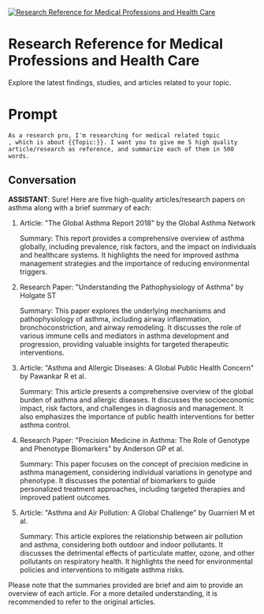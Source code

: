 
[![Research Reference for Medical Professions and Health Care](https://flow-prompt-covers.s3.us-west-1.amazonaws.com/icon/futuristic/futu_10.png)]()
# Research Reference for Medical Professions and Health Care 
 Explore the latest findings, studies, and articles related to your topic. 

# Prompt

```
As a research pro, I'm researching for medical related topic 
, which is about {{Topic:}}. I want you to give me 5 high quality article/research as reference, and summarize each of them in 500 words.
```

## Conversation

**ASSISTANT**: Sure! Here are five high-quality articles/research papers on asthma along with a brief summary of each:



1. Article: "The Global Asthma Report 2018" by the Global Asthma Network

   Summary: This report provides a comprehensive overview of asthma globally, including prevalence, risk factors, and the impact on individuals and healthcare systems. It highlights the need for improved asthma management strategies and the importance of reducing environmental triggers.



2. Research Paper: "Understanding the Pathophysiology of Asthma" by Holgate ST

   Summary: This paper explores the underlying mechanisms and pathophysiology of asthma, including airway inflammation, bronchoconstriction, and airway remodeling. It discusses the role of various immune cells and mediators in asthma development and progression, providing valuable insights for targeted therapeutic interventions.



3. Article: "Asthma and Allergic Diseases: A Global Public Health Concern" by Pawankar R et al.

   Summary: This article presents a comprehensive overview of the global burden of asthma and allergic diseases. It discusses the socioeconomic impact, risk factors, and challenges in diagnosis and management. It also emphasizes the importance of public health interventions for better asthma control.



4. Research Paper: "Precision Medicine in Asthma: The Role of Genotype and Phenotype Biomarkers" by Anderson GP et al.

   Summary: This paper focuses on the concept of precision medicine in asthma management, considering individual variations in genotype and phenotype. It discusses the potential of biomarkers to guide personalized treatment approaches, including targeted therapies and improved patient outcomes.



5. Article: "Asthma and Air Pollution: A Global Challenge" by Guarnieri M et al.

   Summary: This article explores the relationship between air pollution and asthma, considering both outdoor and indoor pollutants. It discusses the detrimental effects of particulate matter, ozone, and other pollutants on respiratory health. It highlights the need for environmental policies and interventions to mitigate asthma risks.



Please note that the summaries provided are brief and aim to provide an overview of each article. For a more detailed understanding, it is recommended to refer to the original articles.


